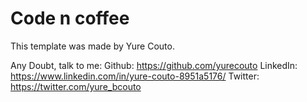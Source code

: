 # Code n coffee

This template was made by Yure Couto.

Any Doubt, talk to me:
Github: https://github.com/yurecouto
LinkedIn: https://www.linkedin.com/in/yure-couto-8951a5176/
Twitter: https://twitter.com/yure_bcouto
